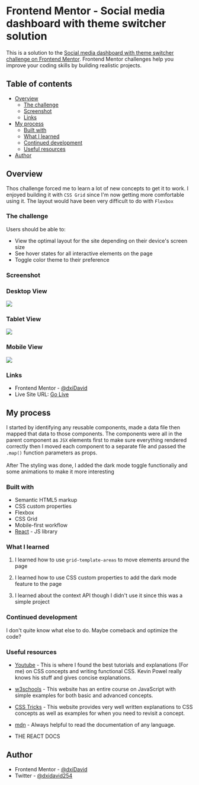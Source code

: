 # Frontend Mentor - Social media dashboard with theme switcher solution

This is a solution to the [Social media dashboard with theme switcher challenge on Frontend Mentor](https://www.frontendmentor.io/challenges/social-media-dashboard-with-theme-switcher-6oY8ozp_H). Frontend Mentor challenges help you improve your coding skills by building realistic projects. 

## Table of contents

- [Overview](#overview)
  - [The challenge](#the-challenge)
  - [Screenshot](#screenshot)
  - [Links](#links)
- [My process](#my-process)
  - [Built with](#built-with)
  - [What I learned](#what-i-learned)
  - [Continued development](#continued-development)
  - [Useful resources](#useful-resources)
- [Author](#author)



## Overview

Thos challenge forced me to learn a lot of new concepts to get it to work. I enjoyed building it with ``CSS Grid`` since I'm now getting more comfortable using it. The layout would have been very difficult to do with ``Flexbox``

### The challenge

Users should be able to:

- View the optimal layout for the site depending on their device's screen size
- See hover states for all interactive elements on the page
- Toggle color theme to their preference

### Screenshot

### Desktop View

![](./src/Screenshots/desk.png)

### Tablet View

![](./src/Screenshots/tab.png)

### Mobile View

![](./src/Screenshots/phone.png)



### Links

- Frontend Mentor - [@dxiDavid](https://www.frontendmentor.io/profile/dxiDavid)
- Live Site URL: [Go Live](https://react-socialmedia-dasboard.vercel.app/)

## My process

I started by identifying any reusable components, made a data file then mapped that data to those components. The components were all in the parent component as ``JSX`` elements first to make sure everything rendered correctly then I moved each component to a separate file and passed the ``.map()`` function parameters as props.
<br/>
<br/>
After The styling was done, I added the dark mode toggle functionaliy and some animations to make it more interesting

### Built with

- Semantic HTML5 markup
- CSS custom properties
- Flexbox
- CSS Grid
- Mobile-first workflow
- [React](https://reactjs.org/) - JS library

### What I learned

1. I learned how to use ``grid-template-areas`` to move elements around the page

2. I learned how to use CSS custom properties to add the dark mode feature to the page

3. I learned about the context API though I didn't use it since this was a simple project


### Continued development

I don't quite know what else to do. Maybe comeback and optimize the code?

### Useful resources

- [Youtube](https://www.youtube.com/@KevinPowell) - This is where I found the best tutorials and explanations (For me) on CSS concepts and      writing functional CSS. Kevin Powel really knows his stuff and gives concise explanations.
- [w3schools](https://w3schools.com) - This website has an entire course on JavaScript with simple examples for both basic and advanced concepts.
- [CSS Tricks](https://css-tricks.com/) - This website provides very well written explanations to CSS concepts as well as examples for when you need to revisit a concept.
- [mdn](https://developer.mozilla.org/en-US/) - Always helpful to read the documentation of any language.

- THE REACT DOCS

## Author

- Frontend Mentor - [@dxiDavid](https://www.frontendmentor.io/profile/dxiDavid)
- Twitter - [@dxidavid254](https://www.twitter.com/dxidavid254)
